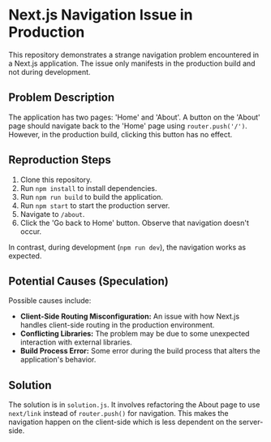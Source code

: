# Next.js Navigation Issue in Production

This repository demonstrates a strange navigation problem encountered in a Next.js application. The issue only manifests in the production build and not during development.

## Problem Description

The application has two pages: 'Home' and 'About'. A button on the 'About' page should navigate back to the 'Home' page using `router.push('/')`. However, in the production build, clicking this button has no effect.

## Reproduction Steps

1. Clone this repository.
2. Run `npm install` to install dependencies.
3. Run `npm run build` to build the application.
4. Run `npm start` to start the production server.
5. Navigate to `/about`.
6. Click the 'Go back to Home' button.  Observe that navigation doesn't occur.

In contrast, during development (`npm run dev`), the navigation works as expected.

## Potential Causes (Speculation)

Possible causes include:

* **Client-Side Routing Misconfiguration:** An issue with how Next.js handles client-side routing in the production environment.
* **Conflicting Libraries:** The problem may be due to some unexpected interaction with external libraries.
* **Build Process Error:** Some error during the build process that alters the application's behavior.

## Solution

The solution is in `solution.js`. It involves refactoring the About page to use `next/link` instead of `router.push()` for navigation. This makes the navigation happen on the client-side which is less dependent on the server-side.
